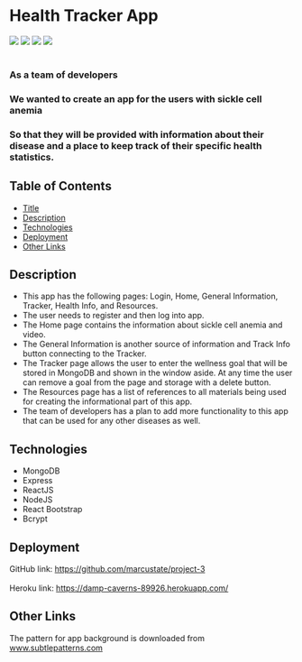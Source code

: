 # Health Tracker App
![](https://img.shields.io/badge/MongoDB%20-brightgreen.svg)
![](https://img.shields.io/badge/Express%20-brown.svg)
![](https://img.shields.io/badge/ReactJS%20-navy.svg)
![](https://img.shields.io/badge/NodeJS%20-green.svg)
<br></br>

### As a team of developers<br>
### We wanted to create an app for the users with sickle cell anemia<br>
### So that they will be provided with information about their disease and a place to keep track of their specific health statistics.<br> 

## Table of Contents
- [Title](#Health-Tracker-App)
- [Description](#Description)
- [Technologies](#Technologies)
- [Deployment](#Deployment)
- [Other Links](#Other-Links)

## Description
* This app has the following pages: Login, Home, General Information, Tracker, Health Info, and Resources.
* The user needs to register and then log into app. 
* The Home page contains the information about sickle cell anemia and video. 
* The General Information is another source of information and Track Info button connecting to the Tracker.
* The Tracker page allows the user to enter the wellness goal that will be stored in MongoDB and shown in the window aside. At any time the user can remove a goal from the page and storage with a delete button.
* The Resources page has a list of references to all materials being used for creating the informational part of this app. 
* The team of developers has a plan to add more functionality to this app that can be used for any other diseases as well.

## Technologies

* MongoDB
* Express
* ReactJS
* NodeJS
* React Bootstrap
* Bcrypt

## Deployment

GitHub link: https://github.com/marcustate/project-3
<br></br>
Heroku link: https://damp-caverns-89926.herokuapp.com/

## Other Links

The pattern for app background is downloaded from www.subtlepatterns.com
